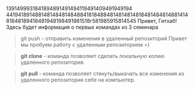 1391499931841894891491494119491409491949194
4419418914881481484814848841818488481481481481848148481488141481848189418481948198491981518г581985915814545
Привет, Гитхаб! Здесь будет информация о первых командах из 3 семинара
> git push - отправить изменения в удаленный репозиторий 
Привет мы пробуем работу с удаленным репозиторием =)

> **git clone** - команда позволяет сделать локальную копию удаленного репозитория.

> **git pull** - команда позволяет стянуть/выкачать все изменения из удаленного репозитория себе на компьютер.


